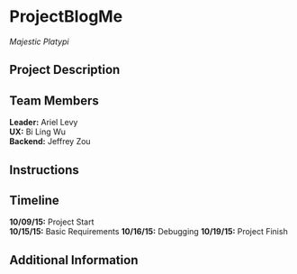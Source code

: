 # ProjectBlogMe
*Majestic Platypi*

Project Description
------------------- 

Team Members
------------
**Leader:** Ariel Levy  
**UX:** Bi Ling Wu  
**Backend:** Jeffrey Zou    

Instructions
------------

Timeline
--------
**10/09/15:** Project Start  
**10/15/15:** Basic Requirements
**10/16/15:** Debugging
**10/19/15:** Project Finish

Additional Information
----------------------
